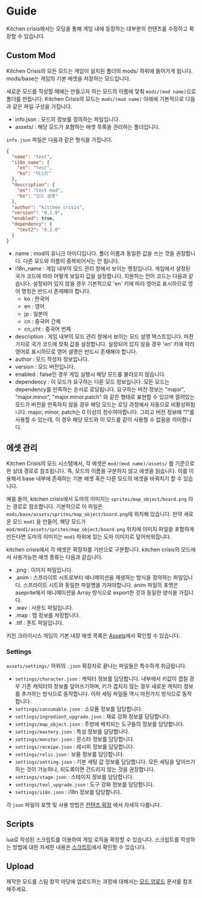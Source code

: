 
# Guide

Kitchen crisis에서는 모딩을 통해 게임 내에 등장하는 대부분의 컨텐츠를 수정하고 확장할 수 있습니다.

## Custom Mod

Kitchen Crisis의 모든 모드는 게임이 설치된 폴더의 mods/ 하위에 들어가게 됩니다. mods/base는 게임의 기본 에셋을 저장하는 모드입니다.

새로운 모드를 작성할 때에는 만들고자 하는 모드의 이름에 맞춰 `mods/(mod name)`으로 폴더를 만듭니다. Kitchen Crisis의 모드는 `mods/(mod name)` 아래에 기본적으로 다음과 같은 파일 구성을 가집니다.

- info.json : 모드의 정보를 정의하는 파일입니다.
- assets/ : 해당 모드가 포함하는 에셋 목록을 관리하는 폴더입니다.

`info.json` 파일은 다음과 같은 형식을 가집니다.

```json
{
  "name": "test",
  "i18n_name": {
    "en": "test",
    "ko": "테스트"
  },
  "description": {
    "en": "test mod",
    "ko": "모드 설명"
  },
  "author": "kitchen crisis",
  "version": "0.1.0",
  "enabled": true,
  "dependency": {
    "test2": "0.2.0"
  }
}
```

- name : mod의 유니크 아이디입니다. 폴더 이름과 동일한 값을 쓰는 것을 권장합니다. 다른 모드와 이름이 중복되어서는 안 됩니다.
- i18n_name : 게임 내부의 모드 관리 창에서 보이는 명칭입니다. 게임에서 설정된 국가 코드에 따라 어떻게 보일지 값을 설정합니다. 지원하는 언어 코드는 다음과 같습니다. 설정되어 있지 않을 경우 기본적으로 'en' 키에 따라 영어로 표시하므로 영어 명칭은 반드시 존재해야 합니다.
  - ko : 한국어
  - en : 영어
  - jp : 일본어
  - cn : 중국어 간체
  - cn_cht : 중국어 번체
- description : 게임 내부의 모드 관리 창에서 보이는 모드 설명 텍스트입니다. 마찬가지로 국가 코드에 맞춰 값을 설정합니다. 설정되어 있지 않을 경우 'en' 키에 따라 영어로 표시하므로 영어 설명은 반드시 존재해야 합니다.
- author : 모드 작성자 정보입니다.
- version : 모드 버전입니다.
- enabled : false인 경우 게임 실행시 해당 모드를 불러오지 않습니다.
- dependency : 이 모드가 요구하는 다른 모드 정보입니다. 모든 모드는 dependency를 만족하는 순서로 로딩됩니다. 요구하는 버전 정보는 "major", "major.minor", "major.minor.patch" 와 같은 형태로 표현할 수 있으며 깔려있는 모드가 버전을 만족하지 않을 경우 해당 모드는 로딩 과정에서 자동으로 비활성화됩니다. major, minor, patch는 0 이상의 정수여야합니다. 그리고 버전 정보에 "!"를 사용할 수 있는데, 이 경우 해당 모드와 이 모드를 같이 사용할 수 없음을 의미합니다.

## 에셋 관리

Kitchen Crisis의 모드 시스템에서, 각 에셋은 `mod/(mod name)/assets/` 를 기준으로 한 상대 경로로 참조됩니다. 즉, 모드의 이름을 구분하지 않고 에셋을 읽습니다. 이를 이용해서 base 내부에 존재하는 기본 에셋 혹은 다른 모드의 에셋을 바꿔치기 할 수 있습니다.

예를 들어, kitchen crisis에서 도마의 이미지는 `sprites/map_object/board.png` 라는 경로로 참조합니다. 기본적으로 이 파일은 `mods/base/assets/sprites/map_object/board.png`에 위치해 있습니다. 만약 새로운 모드 `mod1` 을 만들어, 해당 모드가 `mod/mod1/assets/sprites/map_object/board.png` 위치에 이미지 파일을 포함하게 만든다면 도마의 이미지는 `mod1` 하위에 있는 도마 이미지로 덮어씌워집니다.

kitchen crisis에서 각 에셋은 확장자를 기반으로 구분합니다. kitchen crisis의 모드에서 사용가능한 에셋 종류는 다음과 같습니다.

- .png : 이미지 파일입니다.
- .anim : 스프라이트 시트로부터 애니메이션을 재생하는 방식을 정의하는 파일입니다. 스프라이트 시트와 동일한 파일명을 가져야합니다. anim 파일의 포맷은 aseprite에서 애니메이션을 Array 방식으로 export한 것과 동일한 양식을 가집니다.
- .wav : 사운드 파일입니다.
- .map : 맵 정보를 저장합니다.
- .ttf : 폰트 파일입니다.

키친 크라이시스 게임의 기본 내장 에셋 목록은 [Assets](assets.md)에서 확인할 수 있습니다.

### Settings

`assets/settings/` 하위의 `.json` 확장자로 끝나는 파일들은 특수하게 취급됩니다.

- `settings/character.json` : 캐릭터 정보를 담당합니다. 내부에서 키값이 겹칠 경우 기존 캐릭터의 정보를 덮어쓰기하며, 키가 겹치지 않는 경우 새로운 캐릭터 정보를 추가하는 방식으로 동작합니다. 이하 세팅 파일들 역시 마찬가지 방식으로 동작합니다.
- `settings/consumable.json` : 소모품 정보를 담당합니다.
- `settings/ingredient_upgrade.json` : 재료 강화 정보를 담당합니다.
- `settings/map_object.json` : 주방에 배치되는 도구들의 정보를 담당합니다.
- `settings/mastery.json` : 특성 정보를 담당합니다.
- `settings/monster.json` : 몬스터 정보를 담당합니다.
- `settings/receipe.json` : 레시피 정보를 담당합니다.
- `settings/relic.json` : 보물 정보를 담당합니다.
- `settings/setting.json` : 기본 세팅 값 정보를 담당합니다. 모든 세팅을 덮어쓰기하는 것이 가능하나, 되도록이면 건드리지 않는 것을 권장합니다.
- `settings/stage.json` : 스테이지 정보를 담당합니다.
- `settings/tool_upgrade.json` : 도구 강화 정보를 담당합니다.
- `settings/i18n.json` : i18n 정보를 담당합니다.

각 `json` 파일의 포맷 및 사용 방법은 [컨텐츠 확장](contents.md) 에서 자세히 다룹니다.

## Scripts

lua로 작성된 스크립트를 이용하여 게임 로직을 확장할 수 있습니다. 스크립트를 작성하는 방법에 대한 자세한 내용은 [스크립트](script.md)에서 확인할 수 있습니다.

## Upload

제작한 모드를 스팀 창작 마당에 업로드하는 과정에 대해서는 [모드 업로드](upload.md) 문서를 참조해주세요.
